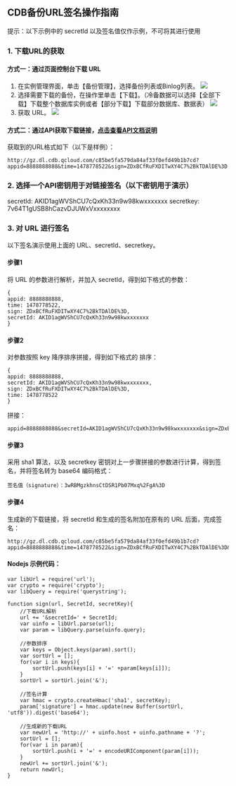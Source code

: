 ## CDB备份URL签名操作指南

提示：以下示例中的 secretId 以及签名值仅作示例，不可将其进行使用

### 1. 下载URL的获取
#### 方式一：通过页面控制台下载 URL
1. 在实例管理界面，单击【备份管理】，选择备份列表或Binlog列表。
![](https://mc.qcloudimg.com/static/img/a3c43c4aed35725b567332edb9fdcff8/image.png)
2. 选择需要下载的备份，在操作里单击【下载】。（冷备数据可以选择【全部下载】下载整个数据库实例或者【部分下载】下载部分数据库、数据表）
![](https://mc.qcloudimg.com/static/img/838eee5eecd37df2ec17318991e6e298/image.png)
3. 获取 URL。
![](https://mc.qcloudimg.com/static/img/ddf7f77cdd088087228f5da010146e3e/image.png)

#### 方式二：通过API获取下载链接，[点击查看API文档说明](http://tce.fsphere.cn/doc/api/253/5125)
获取到的URL格式如下（以下是样例）：
```
http://gz.dl.cdb.qcloud.com/c85be5fa579da84af33f0efd49b1b7cd?appid=8888888888&time=1478778522&sign=ZDxBCfRuFXDITwXY4C7%2BkTDAlDE%3D
```

### 2.	选择一个API密钥用于对链接签名（以下密钥用于演示）
secretId: AKID1agWVShCU7cQxKh33n9w98kwxxxxxxx
secretkey: 7v64T1gUSB8hCazvDJUWxVxxxxxxxx

### 3.	对 URL 进行签名
以下签名演示使用上面的 URL、secretId、secretkey。

#### 步骤1
将 URL 的参数进行解析，并加入 secretId，得到如下格式的参数：
```
{
appid: 8888888888,
time: 1478778522,
sign: ZDxBCfRuFXDITwXY4C7%2BkTDAlDE%3D,
secretId: AKID1agWVShCU7cQxKh33n9w98kwxxxxxxx
}
```

#### 步骤2 
对参数按照 key 降序排序拼接，得到如下格式的
排序：
```
{
appid: 8888888888,
secretId: AKID1agWVShCU7cQxKh33n9w98kwxxxxxxx,
sign: ZDxBCfRuFXDITwXY4C7%2BkTDAlDE%3D,
time: 1478778522
}
```

拼接：
```
appid=8888888888&secretId=AKID1agWVShCU7cQxKh33n9w98kwxxxxxxx&sign=ZDxBCfRuFXDITwXY4C7%2BkTDAlDE%3D&time=1478778522
```

#### 步骤3 
采用 sha1 算法，以及 secretkey 密钥对上一步骤拼接的参数进行计算，得到签名，并将签名转为 base64 编码格式：
```
签名值（signature）：3wRBMgzkhnsCtDSR1Pb07Mxq%2FgA%3D
```

#### 步骤4 
生成新的下载链接，将 secretId 和生成的签名附加在原有的 URL 后面，完成签名：
```
http://gz.dl.cdb.qcloud.com/c85be5fa579da84af33f0efd49b1b7cd?appid=8888888888&time=1478778522&sign=ZDxBCfRuFXDITwXY4C7%2BkTDAlDE%3D&secretId=AKID1agWVShCU7cQxKh33n9w98kwxxxxxxx&signature=3wRBMgzkhnsCtDSR1Pb07Mxq%2FgA%3D
```

#### Nodejs 示例代码：
```
var libUrl = require('url');
var crypto = require('crypto');
var libQuery = require('querystring');

function sign(url, SecretId, secretKey){
	//下载URL解析
	url += '&secretId=' + SecretId;
	var uinfo = libUrl.parse(url);
	var param = libQuery.parse(uinfo.query);
	
	//参数排序
	var keys = Object.keys(param).sort();
	var sortUrl = [];
	for(var i in keys){
		sortUrl.push(keys[i] + '=' +param[keys[i]]);
	}
	sortUrl = sortUrl.join('&');

	//签名计算
	var hmac = crypto.createHmac('sha1', secretKey);
	param['signature'] = hmac.update(new Buffer(sortUrl, 'utf8')).digest('base64');
	
	//生成新的下载URL
	var newUrl = 'http://' + uinfo.host + uinfo.pathname + '?';
	sortUrl = [];
	for(var i in param){
		sortUrl.push(i + '=' + encodeURIComponent(param[i]));
	}
	newUrl += sortUrl.join('&');
	return newUrl;
}
```
